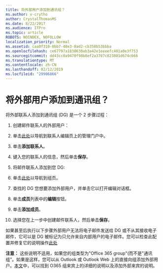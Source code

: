 ```yaml
---
title: 将外部用户添加到通讯组？
ms.author: v-crytho
author: CrystalThomasMS
ms.date: 8/22/2017
ms.audience: ITPro
ms.topic: article
ROBOTS: NOINDEX, NOFOLLOW
localization_priority: Normal
ms.assetid: caa0f310-0bb7-48e3-8ad2-cb358b53bbba
ms.openlocfilehash: ce67797a1838630ab3a42e1eeeefc401a0e3f753
ms.sourcegitcommit: dd43cc0a9470f98b8ef2a3787c823801d674c666
ms.translationtype: MT
ms.contentlocale: zh-CN
ms.lasthandoff: 02/12/2019
ms.locfileid: "29906866"
---
```

# <a name="adding-external-users-to-a-distribution-group"></a>将外部用户添加到通讯组？

将外部联系人添加到通讯组 (DG) 是一个 2 步骤过程：
  
1. 创建邮件联系人的外部用户：
    
1. 单击[此处](https://admin.microsoft.com/adminportal/home#/Contact)以导航到联系人编辑页上的管理门户中。 
    
2. 单击**添加联系人**。
    
3. 键入您的联系人的信息，然后单击**保存**。
    
2. 将邮件联系人添加到您 DG:
    
1. 单击[此处](https://admin.microsoft.com/adminportal/home#/groups)以导航到组页。 
    
2. 查找的 DG 您想要添加外部用户，并单击它以打开编辑对话框。
    
3. 单击**成员**列表中的**编辑**按钮。 
    
4. 单击**添加成员**。
    
5. 选择您在上一步中创建邮件联系人，然后单击**保存**。
    
如果甚至后执行以下步骤外部用户无法将电子邮件发送给 DG 或不从其接收电子邮件，它可以是 DG 被标记为只允许来自内部用户的电子邮件。您可以检查此配置并修复它的说明操作[此处](https://support.office.com/article/Fix-email-delivery-issues-for-error-code-5-7-133-in-Office-365-991abc19-7756-438f-abcb-39f69b80f284.aspx)
  
 **注意：** 这些说明不适用，如果您的组类型为"Office 365 group"(而不是"通讯组"。如果是这样，您可以从 Outlook 或 Outlook Web 上的直接向组添加外部用户。[本文](https://support.office.com/article/Guest-access-in-Office-365-Groups-bfc7a840-868f-4fd6-a390-f347bf51aff6.aspx)中，可以找到 O365 组来宾上的详细的说明以及添加外部来宾的说明。
  

